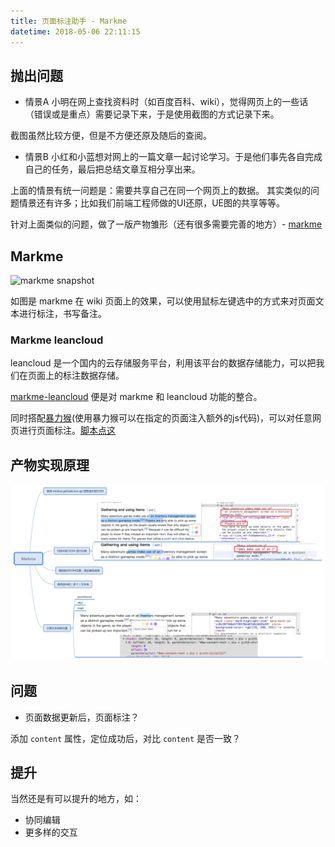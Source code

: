 ```yaml
---
title: 页面标注助手 - Markme
datetime: 2018-05-06 22:11:15
---
```


## 抛出问题

- 情景A
小明在网上查找资料时（如百度百科、wiki），觉得网页上的一些话（错误或是重点）需要记录下来，于是使用截图的方式记录下来。

截图虽然比较方便，但是不方便还原及随后的查阅。

- 情景B
小红和小蓝想对网上的一篇文章一起讨论学习。于是他们事先各自完成自己的任务，最后把总结文章互相分享出来。

上面的情景有统一问题是：需要共享自己在同一个网页上的数据。 其实类似的问题情景还有许多；比如我们前端工程师做的UI还原，UE图的共享等等。

针对上面类似的问题，做了一版产物雏形（还有很多需要完善的地方）- [markme](https://github.com/big-wheel/iioo/blob/master/packages/markme/Readme.md)

## Markme

![markme snapshot](https://github.com/big-wheel/iioo/raw/master/packages/markme/snapshot.gif)

如图是 markme 在 wiki 页面上的效果，可以使用鼠标左键选中的方式来对页面文本进行标注，书写备注。

### Markme leancloud
leancloud 是一个国内的云存储服务平台，利用该平台的数据存储能力，可以把我们在页面上的标注数据存储。

[markme-leancloud](https://github.com/big-wheel/iioo/tree/master/packages/markme-leancloud) 便是对 markme 和 leancloud 功能的整合。

同时搭配[暴力猴](https://chrome.google.com/webstore/detail/violentmonkey/jinjaccalgkegednnccohejagnlnfdag?hl=zh-CN)(使用暴力猴可以在指定的页面注入额外的js代码)，可以对任意网页进行页面标注。[脚本点这](https://gist.github.com/imcuttle/c345279c6b7a690a5722a8506ba8f1a9)

## 产物实现原理

![](./Markme.svg)

## 问题

* 页面数据更新后，页面标注？

添加 `content` 属性，定位成功后，对比 `content` 是否一致？

## 提升

当然还是有可以提升的地方，如：
* 协同编辑
* 更多样的交互